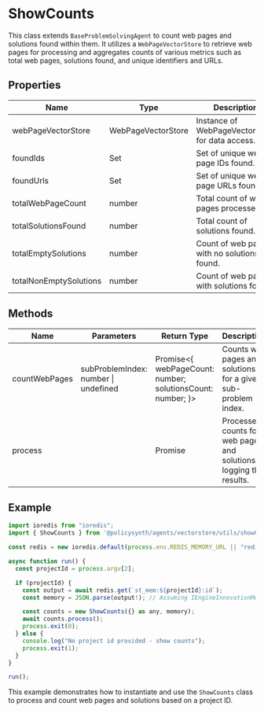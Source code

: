 # ShowCounts

This class extends `BaseProblemSolvingAgent` to count web pages and solutions found within them. It utilizes a `WebPageVectorStore` to retrieve web pages for processing and aggregates counts of various metrics such as total web pages, solutions found, and unique identifiers and URLs.

## Properties

| Name                | Type                  | Description                                      |
|---------------------|-----------------------|--------------------------------------------------|
| webPageVectorStore  | WebPageVectorStore    | Instance of WebPageVectorStore for data access.  |
| foundIds            | Set<string>           | Set of unique web page IDs found.                |
| foundUrls           | Set<string>           | Set of unique web page URLs found.               |
| totalWebPageCount   | number                | Total count of web pages processed.              |
| totalSolutionsFound | number                | Total count of solutions found.                  |
| totalEmptySolutions | number                | Count of web pages with no solutions found.      |
| totalNonEmptySolutions | number              | Count of web pages with solutions found.         |

## Methods

| Name            | Parameters                          | Return Type                             | Description                                           |
|-----------------|-------------------------------------|-----------------------------------------|-------------------------------------------------------|
| countWebPages   | subProblemIndex: number \| undefined | Promise<{ webPageCount: number; solutionsCount: number; }> | Counts web pages and solutions for a given sub-problem index. |
| process         |                                     | Promise<void>                          | Processes counts for web pages and solutions, logging the results. |

## Example

```javascript
import ioredis from "ioredis";
import { ShowCounts } from '@policysynth/agents/vectorstore/utils/showCounts.js';

const redis = new ioredis.default(process.env.REDIS_MEMORY_URL || "redis://localhost:6379");

async function run() {
  const projectId = process.argv[2];

  if (projectId) {
    const output = await redis.get(`st_mem:${projectId}:id`);
    const memory = JSON.parse(output!); // Assuming IEngineInnovationMemoryData type

    const counts = new ShowCounts({} as any, memory);
    await counts.process();
    process.exit(0);
  } else {
    console.log("No project id provided - show counts");
    process.exit(1);
  }
}

run();
```

This example demonstrates how to instantiate and use the `ShowCounts` class to process and count web pages and solutions based on a project ID.
